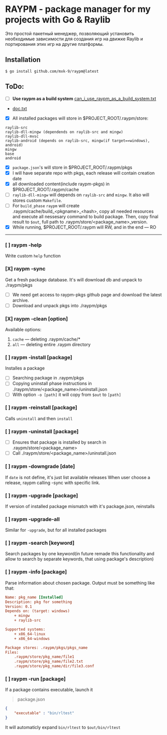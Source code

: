 # RAYPM - package manager for my projects with Go & Raylib
Это простой пакетный менеджер, позволяющий установить необходимые зависимости для создания игр на движке Raylib и портирования этих игр на другие платформы.


## Installation
```console
$ go install github.com/mxk-9/raypm@latest
```

## ToDo:
- [ ] **Use raypm as a build system** [can\_i\_use\_raypm\_as\_a\_build\_system.txt](third_party/can_i_use_raypm_as_a_build_system.txt)
- [doc.txt](third_party/doc.txt)
- [X] All installed packages will store in $PROJECT_ROOT/.raypm/store:
```console
raylib-src
raylib-dll-mingw (dependends on raylib-src and mingw)
raylib-dll-mvsc
raylib-android (depends on raylib-src, mingw(if target==windows), android)
mingw
base
android
```

- [X] `package.json`'s will store in $PROJECT_ROOT/.raypm/pkgs
- [X] I will have separate repo with pkgs, each release will contain creation date
- [X] all downloaded content(include raypm-pkgs) in $PROJECT_ROOT/.raypm/cache
- [ ] `raylib-dll-mingw` will depends on `raylib-src` and `mingw`. It also will stores custom `Makefile`.
- [ ] For `build_phase` `raypm` will create .raypm/cache/build\_\<pkgname\>\_\<hash\>, copy all needed resources and execute all nessesary command to build package.
Then, copy final result to `$out`, full path to .raypm/store/\<package_name\>\_version.
- [X] While running, $PROJECT\_ROOT/.raypm will RW, and in the end — RO

***

### [ ] raypm -help
Write custom `help` function
### [X] raypm -sync
Get a fresh package database. It's will download db and unpack to ./raypm/pkgs
+ [ ] We need get access to raypm-pkgs github page and download the latest archive.
+ [ ] Download and unpack pkgs into ./raypm/pkgs

### [X] raypm -clean [option]
Available options:
1. `cache` — deleting .raypm/cache/*
2. `all` — deleting entire .raypm directory

### [ ] raypm -install [package]
Installes a package
+ [ ] Searching package in .raypm/pkgs
+ [ ] Copying uninstall phase instructions in ./raypm/store/\<package\_name\>/uninstall.json
+ [ ] With option `-o [path]` it will copy from `$out` to `[path]`

### [ ] raypm -reinstall [package]
Calls `uninstall` and then `install`

### [ ] raypm -uninstall [package]
+ [ ] Ensures that package is installed by search in .raypm/store/\<package\_name\>
+ [ ] Call ./raypm/store/\<package_name\>/uninstall.json

### [ ] raypm -downgrade [date]
If `date` is not define, it's just list available releases
When user choose a release, raypm calling -sync with specific link.

### [ ] raypm -upgrade [package]
If version of installed package mismatch with it's package.json, reinstalls

### [ ] raypm -upgrade-all
Similar for `-upgrade`, but for all installed packages

### [ ] raypm -search [keyword]
Search packages by one keyword(in future remade this functionality and allow to search by separate keywords, that using package's description)

### [ ] raypm -info [package]
Parse information about chosen package. Output must be something like that:
```ini
Name: pkg_name [Installed]
Description: pkg for something
Version: 0.1
Depends on: (target: windows)
    + mingw
    + raylib-src

Supported systems:
    + x86_64-linux
    + x86_64-windows

Package stores: .raypm/pkgs/pkgs_name
Files:
    .raypm/store/pkg_name/file1
    .raypm/store/pkg_name/file2.txt
    .raypm/store/pkg_name/dir/file3.conf
```

### [ ] raypm -run [package]
If a package contains executable, launch it

> package.json
```json
{
    "executable" : "bin/rltest"
}
```

It will automaticly expand `bin/rltest` to `$out/bin/rltest`
